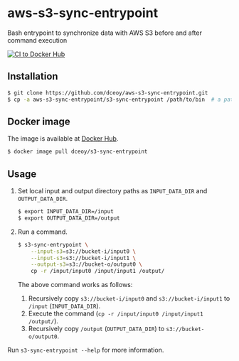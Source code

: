 aws-s3-sync-entrypoint
======================

Bash entrypoint to synchronize data with AWS S3 before and after command execution

[![CI to Docker Hub](https://github.com/dceoy/aws-s3-sync-entrypoint/actions/workflows/docker-publish.yml/badge.svg)](https://github.com/dceoy/aws-s3-sync-entrypoint/actions/workflows/docker-publish.yml)

Installation
------------

```sh
$ git clone https://github.com/dceoy/aws-s3-sync-entrypoint.git
$ cp -a aws-s3-sync-entrypoint/s3-sync-entrypoint /path/to/bin  # a path in ${PATH}
```

Docker image
------------

The image is available at [Docker Hub](https://hub.docker.com/r/dceoy/s3-sync-entrypoint/).

```sh
$ docker image pull dceoy/s3-sync-entrypoint
```

Usage
-----

1.  Set local input and output directory paths as `INPUT_DATA_DIR` and `OUTPUT_DATA_DIR`.

    ```sh
    $ export INPUT_DATA_DIR=/input
    $ export OUTPUT_DATA_DIR=/output
    ```

2.  Run a command.

    ```sh
    $ s3-sync-entrypoint \
        --input-s3=s3://bucket-i/input0 \
        --input-s3=s3://bucket-i/input1 \
        --output-s3=s3://bucket-o/output0 \
        cp -r /input/input0 /input/input1 /output/
    ```

    The above command works as follows:
    1.  Recursively copy `s3://bucket-i/input0` and `s3://bucket-i/input1` to `/input` (`INPUT_DATA_DIR`).
    2.  Execute the command (`cp -r /input/input0 /input/input1 /output/`).
    3.  Recursively copy `/output` (`OUTPUT_DATA_DIR`) to `s3://bucket-o/output0`.

Run `s3-sync-entrypoint --help` for more information.

